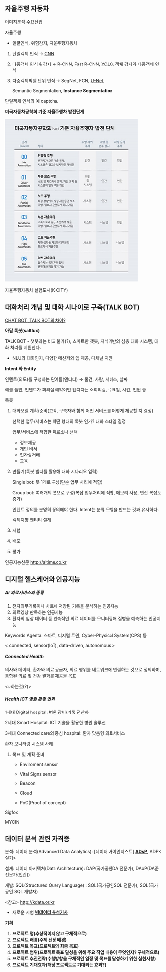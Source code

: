 ## 자율주행 자동차

이미지분석 수요산업

자율주행

- 얼굴인식, 위험감지, 자율주행자동차



1. 단일객체 인식 $\rightarrow$ <u>CNN</u>

2. 다중객체 인식 & 감지 $\rightarrow$ R-CNN, Fast R-CNN, <u>YOLO</u>, 객체 감지와 다중객체 인식

3. 다중객체픽셀 단위 인식 $\rightarrow$ SegNet, FCN, <u>U-Net</u>, 

   Semantic Segmentation, **Instance Segmentation**



단일객체 인식의 예 captcha.



**미국자동차공학회 기준 자율주행차 발전단계**

![](./img/autonomous_level.jpg)

자율주행자동차 실험도시(K-CITY)



## 대화처리 개념 및 대화 시나이로 구축(TALK BOT)

<u>CHAT BOT, TALK BOT의 차이?</u>

**아담 톡봇(saltlux)**

TALK BOT - 챗봇과는 비교 불가(?), 스마트한 챗봇, 지식기반의 심층 대화 시스템, 대화 처리를 지원한다. 

- NLU와 대화인지, 다양한 메신저와 앱 제공, 다채널 지원

**Intent 와 Entity**

인텐트(의도)를 구성하는 단어들(엔티티) $\rightarrow$  물건, 사람, 서비스, 날짜

예를 들면, 인텐트가 회의실 예약이면 엔티티는 소회의실, 수요일, 시간, 인원 등



톡봇

1. 대화모델 계획/준비(고객, 구축자와 함께 어떤 서비스를 어떻게 제공할 지 결정)

   선택한 업무/서비스는 어떤 형태의 톡봇 인가? 대화 스타일 결정 

   업무/서비스에 적합한 페르소나 선택

   - 정보제공
   - 개인 비서
   - 전자상거래
   - 교육

2. 만들기(톡봇 빌더를 활용해 대화 시나리오 입력)

   Single bot: 봇 1개로 구성(단순 업무 처리에 적합)

   Group bot: 여러개의 봇으로 구성(복잡 업무처리에 적합, 메모리 사용, 연산 복잡도 증가)

   인텐트 정의를 분명히 정의해야 한다. Intent는 분류 모델을 만드는 것과 유사하다.

   객체지향 엔티티 설계

3. 시험

4. 배포

5. 평가

인공지능신문 http://aitime.co.kr



## 디지털 헬스케어와 인공지능

##### AI 의료서비스의 종류

1. 전자의무기록이나 차트에 저장된 기록을 분석하는 인공지능
2. 의료영상 판독하는 인공지능
3. 환자의 임상 데이터 등 연속적인 의료 데이터를 모니터링해 질병을 예측하는 인공지능

Keywords Agenta: 스마트, 디지털 트윈, Cyber-Physical System(CPS) 등

< connected, sensor(IoT), data-driven, autonomous >



##### Connected Health

의사와 데이터, 환자와 의료 공급자, 의료 행위를 네트워크에 연결하는 것으로 정의하며, 통합된 의료 및 건강 결과를 제공을 목표

<~하는것(?)>



##### Health ICT 병원 환경 변화

1세대 Digital hospital: 병원 장비/기록 전산화

2세대 Smart Hospital: ICT 기술을 활용한 병원 솔루션

3세대 Connected care의 중심 hospital: 환자 맞춤형 의료서비스



 환자 모니터링 시스템 사례

1. 목표 및 계획 준비

   - Enviroment sensor

   - Vital Signs sensor

   - Beacon
   - Cloud 
   - PoC(Proof of concept)

Sigfox

MYCIN



## 데이터 분석 관련 자격증

분석: 데이터 분석(Advanced Data Analytics): [데이터 사이언티스트] **<u>ADsP</u>**, ADP<실기>

설계: 데이터 아키텍쳐(Data Architecture): DAP(국가공인DA 전문가), DAoP(DA준전문가(민간))

개발: SQL(Structured Query Language) : SQL(국가공인SQL 전문가), SQL(국가공인 SQL 개발자)

<참고> http://kdata.or.kr

- 새로운 시험 **<u>빅데이터 분석기사</u>**



**기획**

1. **프로젝트 명(추상적이지 않고 구체적으로)**
2. **프로젝트 배경(주제 선정 배경)**
3. **프로젝트 목표(프로젝트의 최종 목표)**
4. **프로젝트 범위(프로젝트 목표 달성을 위해 주요 작업 내용이 무엇인지? 구체적으로)**
5. **프로젝트 추진전략(수행방향을 구체적인 일정 및 목표를 달성하기 위한 실천사항)**
6. **프로젝트 기대효과(해당 프로젝트로 기대되는 효과?)**